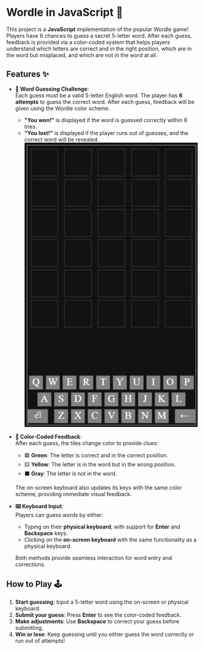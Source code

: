 # Wordle in JavaScript 🚀

This project is a **JavaScript** implementation of the popular Wordle game! Players have 6 chances to guess a secret 5-letter word. After each guess, feedback is provided via a color-coded system that helps players understand which letters are correct and in the right position, which are in the word but misplaced, and which are not in the word at all.

## Features ✨

- **🎯 Word Guessing Challenge**:  
  Each guess must be a valid 5-letter English word. The player has **6 attempts** to guess the correct word. After each guess, feedback will be given using the Wordle color scheme.  
  - **"You won!"** is displayed if the word is guessed correctly within 6 tries.  
  - **"You lost!"** is displayed if the player runs out of guesses, and the correct word will be revealed.
![Wordle Game Grid](images/blank.png)
- **🎨 Color-Coded Feedback**:  
  After each guess, the tiles change color to provide clues:
  - 🟩 **Green**: The letter is correct and in the correct position.
  - 🟨 **Yellow**: The letter is in the word but in the wrong position.
  - ⬛ **Gray**: The letter is not in the word.
    
  The on-screen keyboard also updates its keys with the same color scheme, providing immediate visual feedback.

- **⌨️ Keyboard Input**:  
  Players can guess words by either:
  - Typing on their **physical keyboard**, with support for **Enter** and **Backspace** keys.
  - Clicking on the **on-screen keyboard** with the same functionality as a physical keyboard.
  
  Both methods provide seamless interaction for word entry and corrections.

## How to Play 🕹️

1. **Start guessing**: Input a 5-letter word using the on-screen or physical keyboard.
2. **Submit your guess**: Press **Enter** to see the color-coded feedback.
3. **Make adjustments**: Use **Backspace** to correct your guess before submitting.
4. **Win or lose**: Keep guessing until you either guess the word correctly or run out of attempts!

